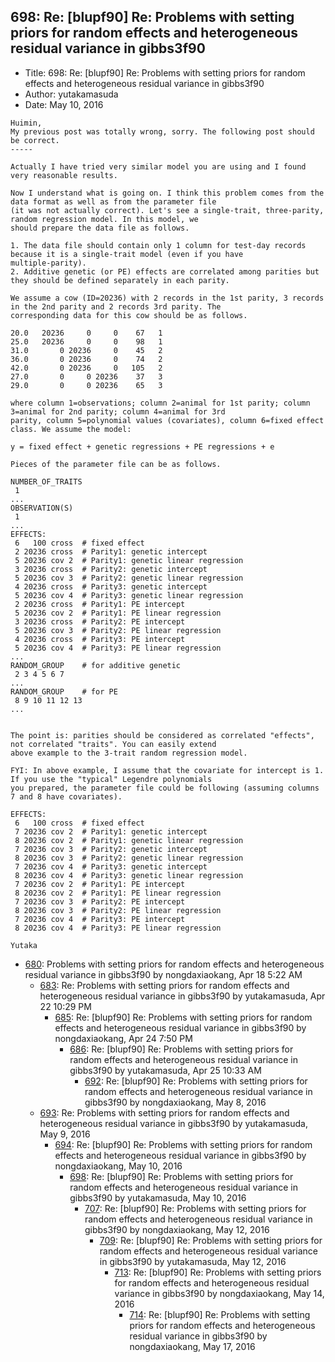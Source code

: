 ## 698: Re: [blupf90] Re: Problems with setting priors for random effects and heterogeneous residual variance in gibbs3f90

- Title: 698: Re: [blupf90] Re: Problems with setting priors for random effects and heterogeneous residual variance in gibbs3f90
- Author: yutakamasuda
- Date: May 10, 2016
```
Huimin,
My previous post was totally wrong, sorry. The following post should be correct.
-----

Actually I have tried very similar model you are using and I found very reasonable results.

Now I understand what is going on. I think this problem comes from the data format as well as from the parameter file
(it was not actually correct). Let's see a single-trait, three-parity, random regression model. In this model, we
should prepare the data file as follows.

1. The data file should contain only 1 column for test-day records because it is a single-trait model (even if you have
multiple-parity).
2. Additive genetic (or PE) effects are correlated among parities but they should be defined separately in each parity.

We assume a cow (ID=20236) with 2 records in the 1st parity, 3 records in the 2nd parity and 2 records 3rd parity. The
corresponding data for this cow should be as follows.

20.0   20236	 0     0    67	 1
25.0   20236	 0     0    98	 1
31.0	   0 20236     0    45	 2
36.0	   0 20236     0    74	 2
42.0	   0 20236     0   105	 2
27.0	   0	 0 20236    37	 3
29.0	   0	 0 20236    65	 3

where column 1=observations; column 2=animal for 1st parity; column 3=animal for 2nd parity; column 4=animal for 3rd
parity, column 5=polynomial values (covariates), column 6=fixed effect class. We assume the model:

y = fixed effect + genetic regressions + PE regressions + e

Pieces of the parameter file can be as follows.

NUMBER_OF_TRAITS
 1
...
OBSERVATION(S)
 1
...
EFFECTS:
 6   100 cross	# fixed effect
 2 20236 cross	# Parity1: genetic intercept
 5 20236 cov 2	# Parity1: genetic linear regression
 3 20236 cross	# Parity2: genetic intercept
 5 20236 cov 3	# Parity2: genetic linear regression
 4 20236 cross	# Parity3: genetic intercept
 5 20236 cov 4	# Parity3: genetic linear regression
 2 20236 cross	# Parity1: PE intercept
 5 20236 cov 2	# Parity1: PE linear regression
 3 20236 cross	# Parity2: PE intercept
 5 20236 cov 3	# Parity2: PE linear regression
 4 20236 cross	# Parity3: PE intercept
 5 20236 cov 4	# Parity3: PE linear regression
...
RANDOM_GROUP	# for additive genetic
 2 3 4 5 6 7
...
RANDOM_GROUP	# for PE
 8 9 10 11 12 13
...


The point is: parities should be considered as correlated "effects", not correlated "traits". You can easily extend
above example to the 3-trait random regression model.

FYI: In above example, I assume that the covariate for intercept is 1. If you use the "typical" Legendre polynomials
you prepared, the parameter file could be following (assuming columns 7 and 8 have covariates).

EFFECTS:
 6   100 cross	# fixed effect
 7 20236 cov 2	# Parity1: genetic intercept
 8 20236 cov 2	# Parity1: genetic linear regression
 7 20236 cov 3	# Parity2: genetic intercept
 8 20236 cov 3	# Parity2: genetic linear regression
 7 20236 cov 4	# Parity3: genetic intercept
 8 20236 cov 4	# Parity3: genetic linear regression
 7 20236 cov 2	# Parity1: PE intercept
 8 20236 cov 2	# Parity1: PE linear regression
 7 20236 cov 3	# Parity2: PE intercept
 8 20236 cov 3	# Parity2: PE linear regression
 7 20236 cov 4	# Parity3: PE intercept
 8 20236 cov 4	# Parity3: PE linear regression

Yutaka
```

- [680](0680.md): Problems with setting priors for random effects and heterogeneous residual variance in gibbs3f90 by nongdaxiaokang, Apr 18 5:22 AM
    - [683](0683.md): Re: Problems with setting priors for random effects and heterogeneous residual variance in gibbs3f90 by yutakamasuda, Apr 22 10:29 PM
        - [685](0685.md): Re: [blupf90] Re: Problems with setting priors for random effects and heterogeneous residual variance in gibbs3f90 by nongdaxiaokang, Apr 24 7:50 PM
            - [686](0686.md): Re: [blupf90] Re: Problems with setting priors for random effects and heterogeneous residual variance in gibbs3f90 by yutakamasuda, Apr 25 10:33 AM
                - [692](0692.md): Re: [blupf90] Re: Problems with setting priors for random effects and heterogeneous residual variance in gibbs3f90 by nongdaxiaokang, May 8, 2016
    - [693](0693.md): Re: Problems with setting priors for random effects and heterogeneous residual variance in gibbs3f90 by yutakamasuda, May 9, 2016
        - [694](0694.md): Re: [blupf90] Re: Problems with setting priors for random effects and heterogeneous residual variance in gibbs3f90 by nongdaxiaokang, May 10, 2016
            - [698](0698.md): Re: [blupf90] Re: Problems with setting priors for random effects and heterogeneous residual variance in gibbs3f90 by yutakamasuda, May 10, 2016
                - [707](0707.md): Re: [blupf90] Re: Problems with setting priors for random effects and heterogeneous residual variance in gibbs3f90 by nongdaxiaokang, May 12, 2016
                    - [709](0709.md): Re: [blupf90] Re: Problems with setting priors for random effects and heterogeneous residual variance in gibbs3f90 by yutakamasuda, May 12, 2016
                        - [713](0713.md): Re: [blupf90] Re: Problems with setting priors for random effects and heterogeneous residual variance in gibbs3f90 by nongdaxiaokang, May 14, 2016
                            - [714](0714.md): Re: [blupf90] Re: Problems with setting priors for random effects and heterogeneous residual variance in gibbs3f90 by nongdaxiaokang, May 17, 2016
